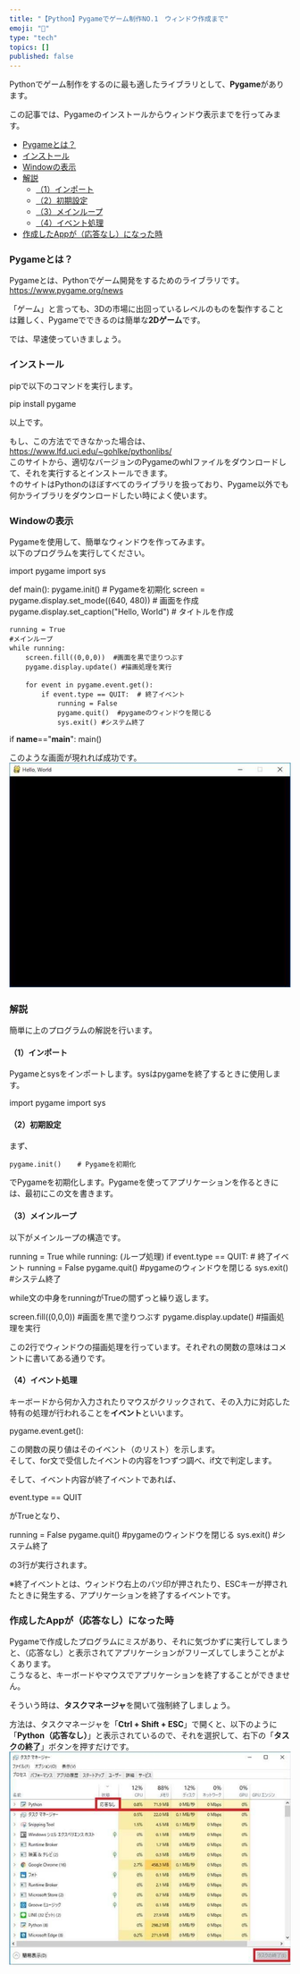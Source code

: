 ```yaml
---
title: "【Python】Pygameでゲーム制作NO.1　ウィンドウ作成まで"
emoji: "🤖"
type: "tech"
topics: []
published: false
---
```


Pythonでゲーム制作をするのに最も適したライブラリとして、**Pygame**があります。

この記事では、Pygameのインストールからウィンドウ表示までを行ってみます。  
  
* [Pygameとは？](#Pygameとは)
* [インストール](#インストール)
* [Windowの表示](#Windowの表示)
* [解説](#解説)  
   * [（1）インポート](#1インポート)  
   * [（2）初期設定](#2初期設定)  
   * [（3）メインループ](#3メインループ)  
   * [（4）イベント処理](#4イベント処理)
* [作成したAppが（応答なし）になった時](#作成したAppが応答なしになった時)

### Pygameとは？

Pygameとは、Pythonでゲーム開発をするためのライブラリです。  
<https://www.pygame.org/news>

「ゲーム」と言っても、3Dの市場に出回っているレベルのものを製作することは難しく、Pygameでできるのは簡単な**2Dゲーム**です。

では、早速使っていきましょう。  
  
### インストール

pipで以下のコマンドを実行します。

pip install pygame

以上です。

もし、この方法でできなかった場合は、  
<https://www.lfd.uci.edu/~gohlke/pythonlibs/>  
このサイトから、適切なバージョンのPygameのwhlファイルをダウンロードして、それを実行するとインストールできます。  
↑のサイトはPythonのほぼすべてのライブラリを扱っており、Pygame以外でも何かライブラリをダウンロードしたい時によく使います。  
  
### Windowの表示

Pygameを使用して、簡単なウィンドウを作ってみます。  
以下のプログラムを実行してください。

import pygame
import sys

def main():
    pygame.init()    # Pygameを初期化
    screen = pygame.display.set_mode((640, 480))    # 画面を作成
    pygame.display.set_caption("Hello, World")    # タイトルを作成

    running = True
    #メインループ
    while running:
        screen.fill((0,0,0))  #画面を黒で塗りつぶす
        pygame.display.update() #描画処理を実行
        
        for event in pygame.event.get():
            if event.type == QUIT:  # 終了イベント
                running = False
                pygame.quit()  #pygameのウィンドウを閉じる
                sys.exit() #システム終了
                
     
if __name__=="__main__":
    main()

  
このような画面が現れれば成功です。  
![f:id:pythonjacascript:20181218211525j:plain:h350](/images/ppythonjacascript2018121820181218211525.jpg "f:id:pythonjacascript:20181218211525j:plain:h350")  
  
  
### 解説

簡単に上のプログラムの解説を行います。

#### （1）インポート

Pygameとsysをインポートします。sysはpygameを終了するときに使用します。

import pygame
import sys
  
  
#### （2）初期設定

まず、

    pygame.init()    # Pygameを初期化

でPygameを初期化します。Pygameを使ってアプリケーションを作るときには、最初にこの文を書きます。  
  
  
#### （3）メインループ

以下がメインループの構造です。

running = True
while running:
    (ループ処理)
      if event.type == QUIT:  # 終了イベント
           running = False
           pygame.quit()  #pygameのウィンドウを閉じる
           sys.exit() #システム終了

while文の中身をrunningがTrueの間ずっと繰り返します。

screen.fill((0,0,0))  #画面を黒で塗りつぶす
pygame.display.update() #描画処理を実行

この2行でウィンドウの描画処理を行っています。それぞれの関数の意味はコメントに書いてある通りです。  
  
  
#### （4）イベント処理

キーボードから何か入力されたりマウスがクリックされて、その入力に対応した特有の処理が行われることを**イベント**といいます。

pygame.event.get():

この関数の戻り値はそのイベント（のリスト）を示します。  
そして、for文で受信したイベントの内容を1つずつ調べ、if文で判定します。

そして、イベント内容が終了イベントであれば、

event.type == QUIT

がTrueとなり、

running = False
pygame.quit()  #pygameのウィンドウを閉じる
sys.exit() #システム終了

の3行が実行されます。

※終了イベントとは、ウィンドウ右上のバツ印が押されたり、ESCキーが押されたときに発生する、アプリケーションを終了するイベントです。  
  
### 作成したAppが（応答なし）になった時

Pygameで作成したプログラムにミスがあり、それに気づかずに実行してしまうと、（応答なし）と表示されてアプリケーションがフリーズしてしまうことがよくあります。  
こうなると、キーボードやマウスでアプリケーションを終了することができません。

そういう時は、**タスクマネージャ**を開いて強制終了しましょう。

方法は、タスクマネージャを「**Ctrl + Shift + ESC**」で開くと、以下のように「**Python（応答なし）**」と表示されているので、それを選択して、右下の「**タスクの終了**」ボタンを押すだけです。  
![f:id:pythonjacascript:20181218221222j:plain](/images/ppythonjacascript2018121820181218221222.jpg "f:id:pythonjacascript:20181218221222j:plain")